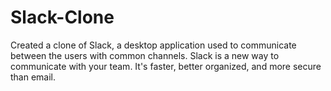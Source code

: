 # Slack-Clone
Created a clone of Slack, a desktop application used to communicate between the users with common channels. Slack is a new way to communicate with your team. It's faster, better organized, and more secure than email.

